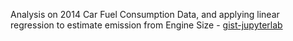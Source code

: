 Analysis on 2014 Car Fuel Consumption Data, and applying linear 
regression to estimate emission from 
Engine Size - [gist-jupyterlab](https://gist.github.com/AftabHussain/f39753c5795b6e28f92f89bf91ff8ee8)
